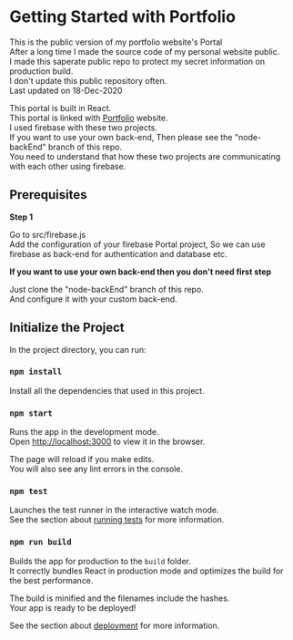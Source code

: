# Getting Started with Portfolio

This is the public version of my portfolio website's Portal \
After a long time I made the source code of my personal website public. \
I made this saperate public repo to protect my secret information on production build. \
I don't update this public repository often. \
Last updated on 18-Dec-2020

This portal is built in React. \
This portal is linked with [Portfolio](https://github.com/yousufkalim/react-portfolio) website. \
I used firebase with these two projects. \
If you want to use your own back-end, Then please see the "node-backEnd" branch of this repo. \
You need to understand that how these two projects are communicating with each other using firebase.

## Prerequisites

**Step 1**

Go to src/firebase.js \
Add the configuration of your firebase Portal project, So we can use firebase as back-end for authentication and database etc.

**If you want to use your own back-end then you don't need first step**

Just clone the "node-backEnd" branch of this repo. \
And configure it with your custom back-end.

## Initialize the Project

In the project directory, you can run:

### `npm install`

Install all the dependencies that used in this project.

### `npm start`

Runs the app in the development mode.\
Open [http://localhost:3000](http://localhost:3000) to view it in the browser.

The page will reload if you make edits.\
You will also see any lint errors in the console.

### `npm test`

Launches the test runner in the interactive watch mode.\
See the section about [running tests](https://facebook.github.io/create-react-app/docs/running-tests) for more information.

### `npm run build`

Builds the app for production to the `build` folder.\
It correctly bundles React in production mode and optimizes the build for the best performance.

The build is minified and the filenames include the hashes.\
Your app is ready to be deployed!

See the section about [deployment](https://facebook.github.io/create-react-app/docs/deployment) for more information.

